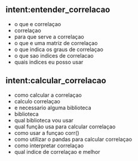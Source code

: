 ## intent:entender_correlacao
- o que e correlaçao
- correlaçao
- para que serve a correlaçao
- o que e uma matriz de correlaçao
- o que indica os graus de correlaçao
- o que sao indices de correlacao
- quais indices eu posso usar

## intent:calcular_correlacao
- como calcular a correlaçao
- calculo correlaçao
- e necessario alguma biblioteca
- biblioteca
- qual biblioteca vou usar
- qual função usa para calcular correlaçao
- como usar a funçao corr()
- como utilizar o pandas para calcular correlaçao
- como interpretar correlaçao
- qual indice de correlaçao e melhor
